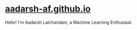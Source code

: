# [aadarsh-af.github.io](https://aadarsh-af.github.io)
Hello! I'm Aadarsh Lalchandani, a Machine Learning Enthusiast.
